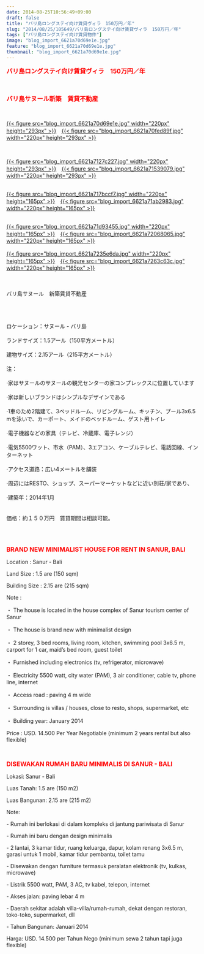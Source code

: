 ```yaml
---
date: 2014-08-25T10:56:49+09:00
draft: false
title: "バリ島ロングステイ向け賃貸ヴィラ　150万円／年"
slug: "2014/08/25/105649/バリ島ロングステイ向け賃貸ヴィラ　150万円／年"
tags: ["バリ島ロングステイ向け賃貸物件"]
image: "blog_import_6621a70d69e1e.jpg"
feature: "blog_import_6621a70d69e1e.jpg"
thumbnail: "blog_import_6621a70d69e1e.jpg"
---
```

<p><font color="#ff0000" size="3"><strong>バリ島ロングステイ向け賃貸ヴィラ　150万円／年</strong></font></p><p><font color="#ff0000" size="3"><strong><br/></strong></font></p><p><font color="#ff0000" size="3"><strong>バリ島サヌール新築　賃貸不動産</strong></font></p><br/><p><a href="blog_import_6621a70ea1f3a.jpg">{{< figure src="blog_import_6621a70d69e1e.jpg" width="220px" height="293px" >}}</a>　<a href="blog_import_6621a7112d192.jpg">{{< figure src="blog_import_6621a70fed89f.jpg" width="220px" height="293px" >}}</a></p><br/><p><a href="blog_import_6621a713ad612.jpg">{{< figure src="blog_import_6621a7127c227.jpg" width="220px" height="293px" >}}</a>　<a href="blog_import_6621a7166e6c2.jpg">{{< figure src="blog_import_6621a71539079.jpg" width="220px" height="293px" >}}</a></p><p><br/><a href="blog_import_6621a7192a449.jpg">{{< figure src="blog_import_6621a717bccf7.jpg" width="220px" height="165px" >}}</a>　<a href="blog_import_6621a71beaf07.jpg">{{< figure src="blog_import_6621a71ab2983.jpg" width="220px" height="165px" >}}</a></p><p><br/><a href="blog_import_6621a71eea637.jpg">{{< figure src="blog_import_6621a71d93455.jpg" width="220px" height="165px" >}}</a>　<a href="blog_import_6621a721bb447.jpg">{{< figure src="blog_import_6621a72068065.jpg" width="220px" height="165px" >}}</a><br/><br/><a href="blog_import_6621a7249e836.jpg">{{< figure src="blog_import_6621a7235e6da.jpg" width="220px" height="165px" >}}</a>　<a href="blog_import_6621a7277728a.jpg">{{< figure src="blog_import_6621a7263c63c.jpg" width="220px" height="165px" >}}</a><br/><br/><span><br/></span></p><p><span>バリ島サヌール　新築</span><span>賃貸不動産</span></p><p><span><br/></span> <br/><br/><span>ロケーション：</span><span>サヌール</span><span> - </span><span>バリ島</span> <br/><br/><span>ランドサイズ</span><span>：</span><span>1.5アール</span><span>（</span><span>150</span><span>平方メートル</span><span>）</span> <br/><br/><span>建物サイズ</span><span>：</span><span>2.15アール</span><span>（</span><span>215</span><span>平方メートル</span><span>）</span> <br/><br/><span>注：</span> <br/><br/><span>·</span><span>家は</span><span>サヌール</span><span>の</span><span>サヌール</span><span>の観光</span><span>センター</span><span>の家</span><span>コンプレックス</span><span>に位置しています</span> <br/><br/><span>·</span><span>家は</span><span>新しいブランド</span><span>は</span><span>シンプルなデザイン</span><span>で</span><span>ある</span> <br/><br/><span>·1</span><span>車のため</span><span>2</span><span>階建て</span><span>、</span><span>3</span><span>ベッド</span><span>ルーム、</span><span>リビングルーム、</span><span>キッチン、</span><span>プール</span><span>3x6.5</span> <span class="hps">mを</span><span>泳いで</span><span>、</span><span>カーポート</span><span>、</span><span>メイド</span><span>の</span><span>ベッドルーム</span><span>、</span><span>ゲスト用トイレ</span> <br/><br/><span>·</span><span>電子機器</span><span>などの</span><span>家具</span><span>（</span><span>テレビ、</span><span>冷蔵庫、電子レンジ</span><span>）</span> <br/><br/><span>·</span><span>電気</span><span>5500ワット</span><span>、</span><span>市水</span><span>（</span><span>PAM）</span><span>、</span><span>3</span><span>エアコン</span><span>、</span><span>ケーブルテレビ</span><span>、</span><span>電話回線</span><span>、</span><span>インターネット</span> <br/><br/><span>·</span><span>アクセス</span><span>道路</span><span>：</span><span>広い</span><span>4メートル</span><span>を</span><span>舗装</span> <br/><br/><span>·</span><span>周辺</span><span>には</span><span>RESTO</span><span>、ショップ</span><span>、</span><span>スーパーマーケット</span><span>など</span><span>に近い</span><span>別荘/家</span><span>であり、</span> <br/><br/><span>·</span><span>建築</span><span>年：</span><span>2014年1月</span> <br/><br/> <br/><span>価格：約１５０万円　賃貸期間は相談可能。</span> <br/></p><br/><br/><p><strong><font color="#ff0000" size="3">BRAND NEW MINIMALIST HOUSE FOR RENT IN SANUR, BALI</font></strong></p><p><strong><font color="#ff0000" size="3"> </font></strong></p><p>Location                      : Sanur - Bali</p><p>Land Size                     : 1.5 are (150 sqm)</p><p>Building Size   : 2.15 are (215 sqm)</p><p>Note                 : </p><p>・         The house is located in the house complex of Sanur tourism center of Sanur</p><p>・         The house is brand new with minimalist design</p><p>・         2 storey, 3 bed rooms, living room, kitchen, swimming pool 3x6.5 m, carport for 1 car, maid’s bed room, guest toilet</p><p>・         Furnished including electronics (tv, refrigerator, microwave)</p><p>・         Electricity 5500 watt, city water (PAM), 3 air conditioner, cable tv,  phone line, internet</p><p>・         Access road : paving 4 m wide</p><p>・         Surrounding is villas / houses, close to resto, shops, supermarket, etc</p><p>・         Building year: January 2014</p><p> </p><p>Price                :  USD. 14.500 Per Year Negotiable (minimum 2 years rental but also flexible)</p><br/><p> </p><p> </p><p><strong><font color="#ff0000" size="3">DISEWAKAN RUMAH BARU MINIMALIS  DI SANUR - BALI</font></strong></p><p> </p><p>Lokasi: Sanur - Bali</p><p>Luas Tanah: 1.5 are (150 m2)</p><p>Luas Bangunan: 2.15 are (215 m2)</p><p>Note:</p><p>-          Rumah ini berlokasi di dalam kompleks di jantung pariwisata di Sanur</p><p>-          Rumah ini baru dengan design minimalis</p><p>-          2 lantai, 3 kamar tidur, ruang keluarga, dapur, kolam renang 3x6.5 m, garasi untuk 1 mobil, kamar tidur pembantu, toilet tamu</p><p>-          Disewakan dengan furniture termasuk peralatan elektronik (tv, kulkas, microwave)</p><p>-          Listrik 5500 watt, PAM, 3 AC, tv kabel, telepon, internet</p><p>-          Akses jalan: paving lebar 4 m</p><p>-          Daerah sekitar adalah villa-villa/rumah-rumah, dekat dengan restoran, toko-toko, supermarket, dll</p><p>-          Tahun Bangunan: Januari 2014</p><p> </p><p>Harga:  USD. 14.500 per Tahun Nego (minimum sewa 2 tahun tapi juga flexible)</p><p><br/></p>

